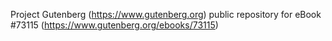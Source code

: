 Project Gutenberg (https://www.gutenberg.org) public repository
for eBook #73115 (https://www.gutenberg.org/ebooks/73115)
